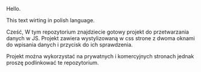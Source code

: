Hello.

This text wirting in polish language.


Cześć,
W tym repozytorium znajdziecie gotowy projekt do przetwarzania danych w JS.
Projekt zawiera wystylizowaną w css strone z dwoma oknami do wpisania danych i przycisk do ich sprawdzenia.



Projekt można wykorzystać na prywatnych i komercyjnych stronach jednak proszę podlinkować te repozytorium.
